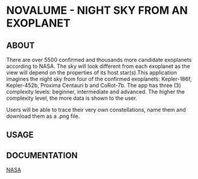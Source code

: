 # NOVALUME - NIGHT SKY FROM AN EXOPLANET


## ABOUT

There are over 5500 confirmed and thousands more candidate exoplanets according to NASA. The sky will look different from each exoplanet as the view will depend on the properties of its host star(s).This application imagines the night sky from four of the confirmed exoplanets: Kepler-186f, Kepler-452b, Proxima Centauri b and CoRot-7b. The app has three (3) complexity levels: beginner, intermediate and advanced. The higher the complexity level, the more data is shown to the user. 

Users will be able to trace their very own constellations, name them and download them as a .png file.


## USAGE




## DOCUMENTATION

[NASA](https://science.nasa.gov/exoplanets/big-questions/)

